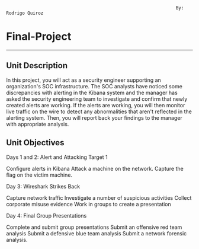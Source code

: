                                                                     By: Rodrigo Quiroz
# Final-Project
----------------
## Unit Description
In this project, you will act as a security engineer supporting an organization's SOC infrastructure. The SOC analysts have noticed some discrepancies with alerting in the Kibana system and the manager has asked the security engineering team to investigate and confirm that newly created alerts are working.
If the alerts are working, you will then monitor live traffic on the wire to detect any abnormalities that aren't reflected in the alerting system. Then, you will report back your findings to the manager with appropriate analysis.

## Unit Objectives



Days 1 and 2: Alert and Attacking Target 1

Configure alerts in Kibana
Attack a machine on the network.
Capture the flag on the victim machine.



Day 3: Wireshark Strikes Back

Capture network traffic
Investigate a number of suspicious activities
Collect corporate misuse evidence
Work in groups to create a presentation



Day 4: Final Group Presentations

Complete and submit group presentations
Submit an offensive red team analysis
Submit a defensive blue team analysis
Submit a network forensic analysis.
